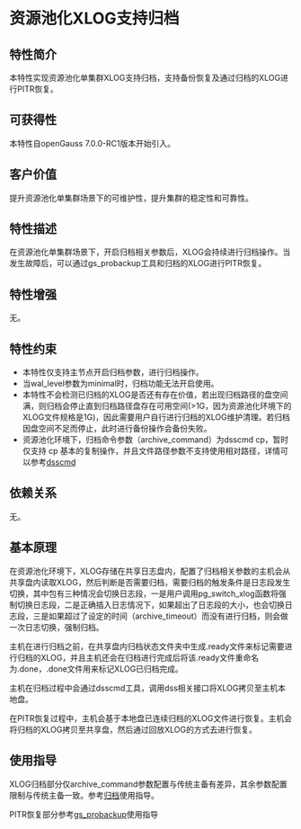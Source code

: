 # 资源池化XLOG支持归档

## 特性简介

本特性实现资源池化单集群XLOG支持归档，支持备份恢复及通过归档的XLOG进行PITR恢复。

## 可获得性

本特性自openGauss 7.0.0-RC1版本开始引入。

## 客户价值

提升资源池化单集群场景下的可维护性，提升集群的稳定性和可靠性。

## 特性描述

在资源池化单集群场景下，开启归档相关参数后，XLOG会持续进行归档操作。当发生故障后，可以通过gs_probackup工具和归档的XLOG进行PITR恢复。

## 特性增强

无。

## 特性约束

-  本特性仅支持主节点开启归档参数，进行归档操作。
-  当wal_level参数为minimal时，归档功能无法开启使用。
-  本特性不会检测已归档的XLOG是否还有存在价值，若出现归档路径的盘空间满，则归档会停止直到归档路径盘存在可用空间(>1G，因为资源池化环境下的XLOG文件规格是1G)，因此需要用户自行进行归档的XLOG维护清理。若归档因盘空间不足而停止，此时进行备份操作会备份失败。
-  资源池化环境下，归档命令参数（archive_command）为dsscmd cp，暂时仅支持 cp 基本的复制操作，并且文件路径参数不支持使用相对路径，详情可以参考[dsscmd](../ToolandCommandReference/dsscmd.md)

## 依赖关系

无。

## 基本原理

在资源池化环境下，XLOG存储在共享日志盘内，配置了归档相关参数的主机会从共享盘内读取XLOG，然后判断是否需要归档，需要归档的触发条件是日志段发生切换，其中包有三种情况会切换日志段，一是用户调用pg_switch_xlog函数将强制切换日志段，二是正确插入日志情况下，如果超出了日志段的大小，也会切换日志段，三是如果超过了设定的时间（archive_timeout）而没有进行归档，则会做一次日志切换，强制归档。

主机在进行归档之前，在共享盘内归档状态文件夹中生成.ready文件来标记需要进行归档的XLOG，并且主机还会在归档进行完成后将该.ready文件重命名为.done，.done文件用来标记XLOG已归档完成。

主机在归档过程中会通过dsscmd工具，调用dss相关接口将XLOG拷贝至主机本地盘。

在PITR恢复过程中，主机会基于本地盘已连续归档的XLOG文件进行恢复。主机会将归档的XLOG拷贝至共享盘，然后通过回放XLOG的方式去进行恢复。

## 使用指导

XLOG归档部分仅archive\_command参数配置与传统主备有差异，其余参数配置限制与传统主备一致。参考[归档](../DatabaseReference/归档.md)使用指导。

PITR恢复部分参考[gs_probackup](../ToolandCommandReference/gs_probackup.md)使用指导
